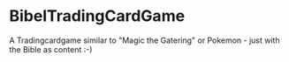 # BibelTradingCardGame
A Tradingcardgame similar to "Magic the Gatering" or Pokemon - just with the Bible as content :-)
